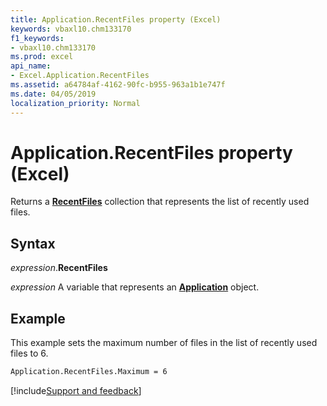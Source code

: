 ```yaml
---
title: Application.RecentFiles property (Excel)
keywords: vbaxl10.chm133170
f1_keywords:
- vbaxl10.chm133170
ms.prod: excel
api_name:
- Excel.Application.RecentFiles
ms.assetid: a64784af-4162-90fc-b955-963a1b1e747f
ms.date: 04/05/2019
localization_priority: Normal
---
```



# Application.RecentFiles property (Excel)

Returns a **[RecentFiles](Excel.RecentFiles.md)** collection that represents the list of recently used files.


## Syntax

_expression_.**RecentFiles**

_expression_ A variable that represents an **[Application](Excel.Application(object).md)** object.


## Example

This example sets the maximum number of files in the list of recently used files to 6.

```vb
Application.RecentFiles.Maximum = 6
```



[!include[Support and feedback](~/includes/feedback-boilerplate.md)]